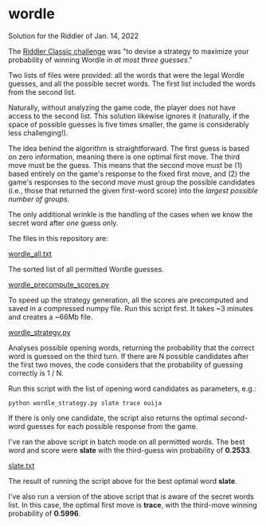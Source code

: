 # wordle
Solution for the Riddler of Jan. 14, 2022

The [Riddler Classic challenge](https://fivethirtyeight.com/features/when-the-riddler-met-wordle/)
was "to devise a strategy to maximize your probability of winning Wordle in *at most three guesses*."

Two lists of files were provided: all the words that were the legal Wordle guesses, and all the
possible secret words. The first list included the words from the second list.

Naturally, without analyzing the game code, the player does not have access to the second list. This
solution likewise ignores it (naturally, if the space of possible guesses is five times smaller, the
game is considerably less challenging!).

The idea behind the algorithm is straightforward. The first guess is based on zero information, meaning
there is one optimal first move. The third move must be the guess. This means that the second move must be
(1) based entirely on the game's response to the fixed first move, and (2) the game's responses to the
second move must group the possible candidates (i.e., those that returned the given first-word score) into
the *largest possible number of groups*.

The only additional wrinkle is the handling of the cases when we know the secret word after *one* guess only.

The files in this repository are:

[wordle_all.txt](wordle_all.txt)

The sorted list of all permitted Wordle guesses.

[wordle_precompute_scores.py](wordle_precompute_scores.py)

To speed up the strategy generation, all the scores are precomputed and saved in a compressed numpy file.
Run this script first. It takes ~3 minutes and creates a ~66Mb file.

[wordle_strategy.py](wordle_strategy.py)

Analyses possible opening words, returning the probability that the correct word is guessed on the third turn.
If there are N possible candidates after the first two moves, the code considers that the probability of guessing
correctly is 1 / N.

Run this script with the list of opening word candidates as parameters, e.g.:
```
python wordle_strategy.py slate trace ouija
```
If there is only one candidate, the script also returns the optimal *second*-word guesses for each possible
response from the game.

I've ran the above script in batch mode on all permitted words. The best word and score were **slate** with the
third-guess win probability of **0.2533**.

[slate.txt](slate.txt)

The result of running the script above for the best optimal word <b>slate</b>.

I've also run a version of the above script that is aware of the secret words list. In this case, the optimal first
move is **trace**, with the third-move winning probability of **0.5996**.
